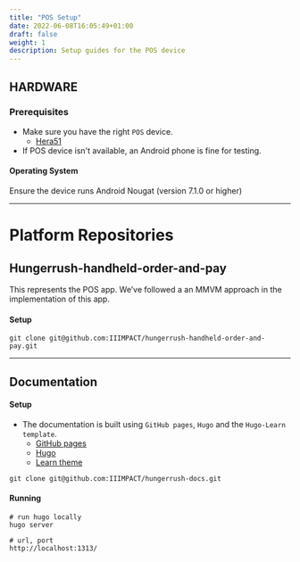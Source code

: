 ```yaml
---
title: "POS Setup"
date: 2022-06-08T16:05:49+01:00
draft: false
weight: 1
description: Setup guides for the POS device
---
```


## HARDWARE

### Prerequisites

- Make sure you have the right `POS` device.
  - [Hera51](https://www.mplustech.com/en/product-634853/Hera51.html)
- If POS device isn't available, an Android phone is fine for testing.


#### Operating System

Ensure the device runs Android Nougat (version 7.1.0 or higher)


---

# Platform Repositories

## Hungerrush-handheld-order-and-pay

This represents the POS app. We’ve followed a an MMVM approach in the implementation of this app.

#### Setup

```shell
git clone git@github.com:IIIMPACT/hungerrush-handheld-order-and-pay.git
```



---

## Documentation

#### Setup

- The documentation is built using `GitHub pages`, `Hugo` and the `Hugo-Learn template`.
  - [GitHub pages](https://www.youtube.com/watch?v=QyFcl_Fba-k)
  - [Hugo](https://gohugo.io/hosting-and-deployment/hosting-on-github/)
  - [Learn theme](https://learn.netlify.app/en/basics/installation/)

```shell
git clone git@github.com:IIIMPACT/hungerrush-docs.git
```

#### Running

```shell
# run hugo locally
hugo server
```

```shell
# url, port
http://localhost:1313/
```